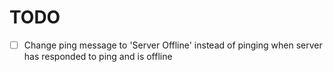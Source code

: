 # TODO

- [ ] Change ping message to 'Server Offline' instead of pinging when server has responded to ping and is offline